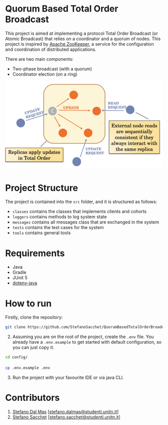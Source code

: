 # Quorum Based Total Order Broadcast

This project is aimed at implementing a protocol Total Order Broadcast (or Atomic Broadcast) that
relies on a coordinator and a quorum of nodes. This project is inspired by [Apache ZooKeeper](https://zookeeper.apache.org), a
service for the configuration and coordination of
distributed applications.

There are two main components:
- Two-phase broadcast (with a quorum)
- Coordinator election (on a ring)

![System Overview](images/system_overview.png)

# Project Structure

The project is contained into the `src` folder, and it is structured as follows:
- `classes` contains the classes that implements clients and cohorts
- `loggers` contains methods to log system state
- `messages` contains all messages class that are exchanged in the system
- `tests` contains the test cases for the system
- `tools` contains general tools

# Requirements

- Java
- Gradle
- JUnit 5
- [dotenv-java](https://github.com/cdimascio/dotenv-java)

# How to run

Firstly, clone the repository:

```bash
git clone https://github.com/StefanoSacchet/QuorumBasedTotalOrderBroadcast.git
```

2. Assuming you are on the root of the project, create the `.env` file.
   You already have a `.env.example` to get started with default configuration, so you can just copy it.
```bash
cd config/

cp .env.example .env
```

3. Run the project with your favourite IDE or via java CLI.

# Contributors

1. [Stefano Dal Mas](https://github.com/StefanoDalMas) [stefano.dalmas@studenti.unitn.it]
2. [Stefano Sacchet](https://github.com/StefanoSacchet) [stefano.sacchet@studenti.unitn.it]
